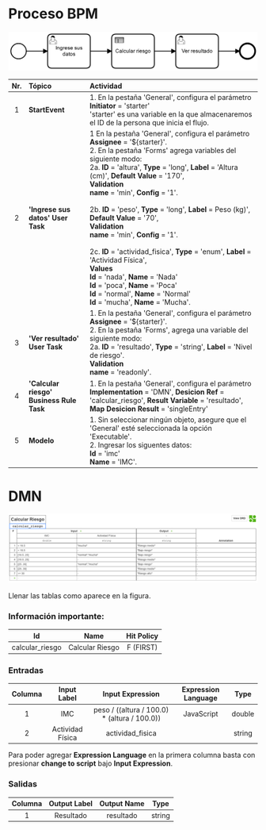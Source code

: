 # Proceso BPM

![BPMN Diagram](img/process.png)

|   Nr. | Tópico                                   | Actividad                                                                                                                                                                                                                                                                                                                                                                                                                                                                                                                                                                                                                                                                                                                                                          |
| :---: | :---                                     | :---                                                                                                                                                                                                                                                                                                                                                                                                                                                                                                                                                                                                                                                                                                                                                               |
|     1 | **StartEvent**                           | 1. En la pestaña 'General', configura el parámetro **Initiator** = 'starter'<br>'starter' es una variable en la que almacenaremos el ID de la persona que inicia el flujo.                                                                                                                                                                                                                                                                                                                                                                                                                                                                                                                                                                                         |
|     2 | **'Ingrese sus datos' User Task**        | 1 En la pestaña 'General', configura el parámetro **Assignee** = '${starter}'.<br>2. En la pestaña 'Forms' agrega variables del siguiente modo:<br>2a. **ID** = 'altura', **Type** = 'long', **Label** = 'Altura (cm)', **Default Value** = '170', <br> **Validation** <br> **name** = 'min', **Config** = '1'.  <br><br>2b. **ID** = 'peso', **Type** = 'long', **Label** = Peso (kg)', **Default Value** = '70', <br> **Validation** <br> **name** = 'min', **Config** = '1'. <br><br>2c. **ID** = 'actividad_fisica', **Type** = 'enum', **Label** = 'Actividad Física', <br> **Values** <br> **Id** = 'nada', **Name** = 'Nada' <br> **Id** = 'poca', **Name** = 'Poca' <br> **Id** = 'normal', **Name** = 'Normal' <br> **Id** = 'mucha', **Name** = 'Mucha'. |
|     3 | **'Ver resultado' User Task**            | 1. En la pestaña 'General', configura el parámetro **Assignee** = '${starter}'.<br>2. En la pestaña 'Forms', agrega una variable del siguiente modo:<br>2a. **ID** = 'resultado', **Type** = 'string', **Label** = 'Nivel de riesgo'. <br> **Validation** <br> **name** = 'readonly'.                                                                                                                                                                                                                                                                                                                                                                                                                                                                              |
|     4 | **'Calcular riesgo' Business Rule Task** | 1. En la pestaña 'General', configura el parámetro **Implementation** = 'DMN', **Desicion Ref** = 'calcular_riesgo', **Result Variable** = 'resultado', **Map Desicion Result** = 'singleEntry'                                                                                                                                                                                                                                                                                                                                                                                                                                                                                                                                                                    |
|     5 | **Modelo**         | 1. Sin seleccionar ningún objeto, asegure que el 'General' esté seleccionada la opción 'Executable'.<br> 2. Ingresar los siguentes datos: <br>**Id** = 'imc' <br> **Name** = 'IMC'.                                                                                                                                                                                                                                                                                                        |

# DMN

![DMN Table](img/dmn.png)

Llenar las tablas como aparece en la figura.

### Información importante:

| Id              | Name            | Hit Policy |
| :---:           | :---:           | :---:      |
| calcular_riesgo | Calcular Riesgo | F (FIRST)  |

### Entradas

| Columna | Input Label      | Input Expression                             | Expression Language | Type   |
|   :---: | :---:            | :---:                                        | :---:               | :---:  |
|       1 | IMC              | peso / ((altura / 100.0) * (altura / 100.0)) | JavaScript          | double |
|       2 | Actividad Física | actividad_fisica                             |                     | string |

Para poder agregar **Expression Language** en la primera columna basta con presionar **change to script**
bajo **Input Expression**.

### Salidas

| Columna | Output Label | Output Name | Type   |
| :---:   | :---:        | :---:       | :---:  |
| 1       | Resultado | resultado | string |
